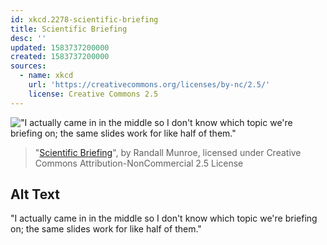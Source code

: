 ```yaml
---
id: xkcd.2278-scientific-briefing
title: Scientific Briefing
desc: ''
updated: 1583737200000
created: 1583737200000
sources:
  - name: xkcd
    url: 'https://creativecommons.org/licenses/by-nc/2.5/'
    license: Creative Commons 2.5
---
```

!["I actually came in in the middle so I don't know which topic we're briefing on; the same slides work for like half of them."](https://imgs.xkcd.com/comics/scientific_briefing.png)
> "[Scientific Briefing](https://xkcd.com/2278/)", by Randall Munroe, licensed under Creative Commons Attribution-NonCommercial 2.5 License

## Alt Text
"I actually came in in the middle so I don't know which topic we're briefing on; the same slides work for like half of them."
